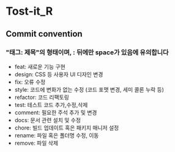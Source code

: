 # Tost-it_R

## Commit convention

### "태그: 제목"의 형태이며, : 뒤에만 space가 있음에 유의합니다

- feat: 새로운 기능 구현
- design: CSS 등 사용자 UI 디자인 변경
- fix: 오류 수정
- style: 코드에 변화가 없는 수정 (코드 포맷 변경, 세미 콜론 누락 등)
- refactor: 코드 리팩토링
- test: 테스트 코드 추가,수정,삭제
- comment: 필요한 주석 추가 및 변경
- docs: 문서 관련 설치 및 수정
- chore: 빌드 업데이트 혹은 패키지 매니저 설정
- rename: 파일 혹은 폴더명 수정, 이동
- remove: 파일 삭제
